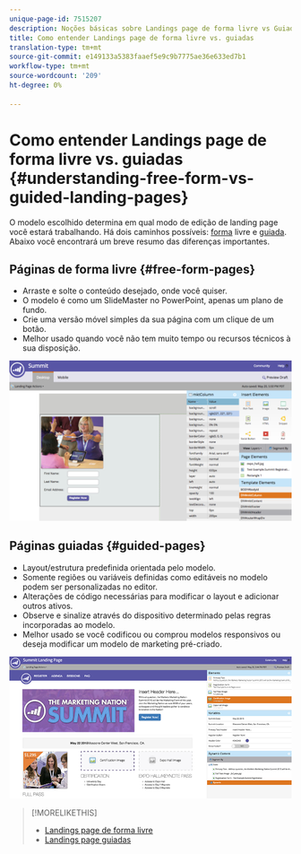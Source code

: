```yaml
---
unique-page-id: 7515207
description: Noções básicas sobre Landings page de forma livre vs Guiadas - Documentos do Marketing - Documentação do produto
title: Como entender Landings page de forma livre vs. guiadas
translation-type: tm+mt
source-git-commit: e149133a5383faaef5e9c9b7775ae36e633ed7b1
workflow-type: tm+mt
source-wordcount: '209'
ht-degree: 0%

---
```



# Como entender Landings page de forma livre vs. guiadas {#understanding-free-form-vs-guided-landing-pages}

O modelo escolhido determina em qual modo de edição de landing page você estará trabalhando. Há dois caminhos possíveis: [forma](http://docs.marketo.com/display/docs/free-form+landing+pages) livre e [guiada](http://docs.marketo.com/display/docs/guided+landing+pages). Abaixo você encontrará um breve resumo das diferenças importantes.

## Páginas de forma livre {#free-form-pages}

* Arraste e solte o conteúdo desejado, onde você quiser.
* O modelo é como um SlideMaster no PowerPoint, apenas um plano de fundo.
* Crie uma versão móvel simples da sua página com um clique de um botão.
* Melhor usado quando você não tem muito tempo ou recursos técnicos à sua disposição.

![](assets/image2015-5-20-17-3a50-3a53.png)

## Páginas guiadas {#guided-pages}

* Layout/estrutura predefinida orientada pelo modelo.
* Somente regiões ou variáveis definidas como editáveis no modelo podem ser personalizadas no editor.
* Alterações de código necessárias para modificar o layout e adicionar outros ativos.
* Observe e sinalize através do dispositivo determinado pelas regras incorporadas ao modelo.
* Melhor usado se você codificou ou comprou modelos responsivos ou deseja modificar um modelo de marketing pré-criado.

![](assets/two-1.png)

>[!MORELIKETHIS]
>
>* [Landings page de forma livre](http://docs.marketo.com/display/public/DOCS/Free-Form+Landing+Pages)
>* [Landings page guiadas](http://docs.marketo.com/display/DOCS/Guided+Landing+Pages)

>




